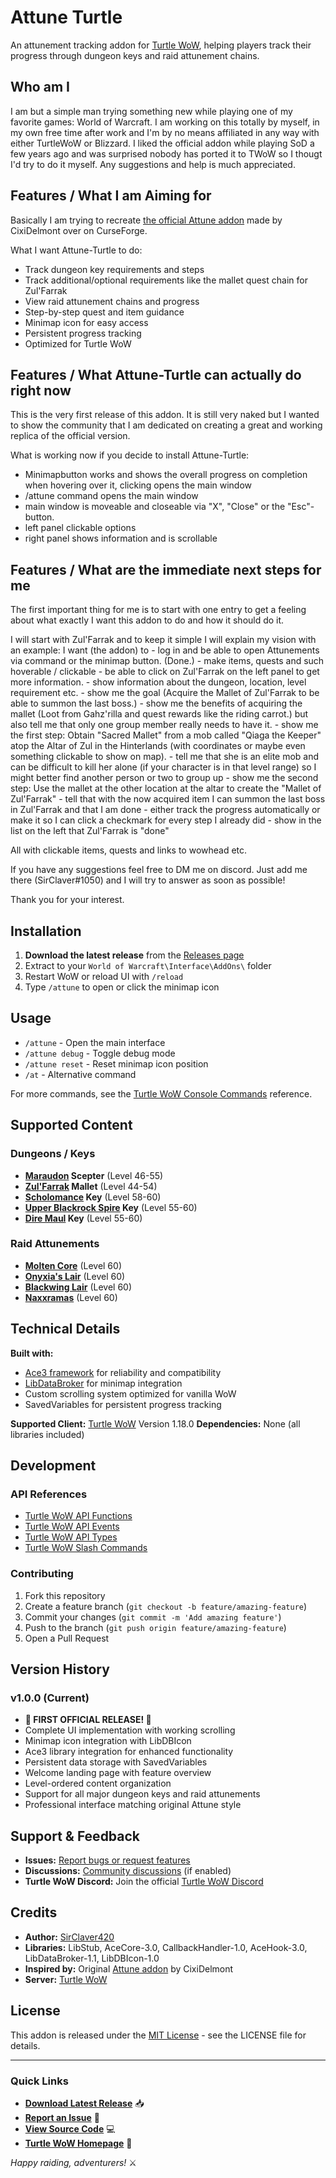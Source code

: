 # Attune Turtle

An attunement tracking addon for [Turtle WoW](https://turtle-wow.org), helping players track their progress through dungeon keys and raid attunement chains.

## Who am I

I am but a simple man trying something new while playing one of my favorite games: World of Warcraft. 
I am working on this totally by myself, in my own free time after work and I'm by no means affiliated in any way with either TurtleWoW or Blizzard.
I liked the official addon while playing SoD a few years ago and was surprised nobody has ported it to TWoW so I thougt I'd try to do it myself.
Any suggestions and help is much appreciated.

## Features / What I am Aiming for

Basically I am trying to recreate [the official Attune addon](https://www.curseforge.com/wow/addons/attune) made by CixiDelmont over on CurseForge.

What I want Attune-Turtle to do:
- Track dungeon key requirements and steps
- Track additional/optional requirements like the mallet quest chain for Zul'Farrak
- View raid attunement chains and progress  
- Step-by-step quest and item guidance
- Minimap icon for easy access
- Persistent progress tracking
- Optimized for Turtle WoW

## Features / What Attune-Turtle can actually do right now

This is the very first release of this addon. It is still very naked but I wanted to show the community that I am dedicated on creating a great and working replica of the official version.

What is working now if you decide to install Attune-Turtle:
- Minimapbutton works and shows the overall progress on completion when hovering over it, clicking opens the main window
- /attune command opens the main window
- main window is moveable and closeable via "X", "Close" or the "Esc"-button.
- left panel clickable options
- right panel shows information and is scrollable

## Features / What are the immediate next steps for me

The first important thing for me is to start with one entry to get a feeling about what exactly I want this addon to do and how it should do it.

I will start with Zul'Farrak and to keep it simple I will explain my vision with an example:
I want (the addon) to
			- log in and be able to open Attunements via command or the minimap button. (Done.)
			- make items, quests and such hoverable / clickable
			- be able to click on Zul'Farrak on the left panel to get more information.
			- show information about the dungeon, location, level requirement etc.
			- show me the goal (Acquire the Mallet of Zul'Farrak to be able to summon the last boss.)
			- show me the benefits of acquiring the mallet (Loot from Gahz'rilla and quest rewards like the riding carrot.) but also tell me that only one group member really needs to have it.
			- show me the first step: Obtain "Sacred Mallet" from a mob called "Qiaga the Keeper" atop the Altar of Zul in the Hinterlands (with coordinates or maybe even something clickable to show on map).
				- tell me that she is an elite mob and can be difficult to kill her alone (if your character is in that level range) so I might better find another person or two to group up
			- show me the second step: Use the mallet at the other location at the altar to create the "Mallet of Zul'Farrak"
			- tell that with the now acquired item I can summon the last boss in Zul'Farrak and that I am done
			- either track the progress automatically or make it so I can click a checkmark for every step I already did
			- show in the list on the left that Zul'Farrak is "done"
			
All with clickable items, quests and links to wowhead etc.

If you have any suggestions feel free to DM me on discord.
Just add me there (SirClaver#1050) and I will try to answer as soon as possible!

Thank you for your interest. 

## Installation

1. **Download the latest release** from the [Releases page](../../releases)
2. Extract to your `World of Warcraft\Interface\AddOns\` folder
3. Restart WoW or reload UI with `/reload`
4. Type `/attune` to open or click the minimap icon

## Usage

- `/attune` - Open the main interface
- `/attune debug` - Toggle debug mode
- `/attune reset` - Reset minimap icon position
- `/at` - Alternative command

For more commands, see the [Turtle WoW Console Commands](https://turtle-wow.fandom.com/wiki/Console_Commands) reference.

## Supported Content

### Dungeons / Keys
- **[Maraudon](https://turtle-wow.fandom.com/wiki/Maraudon) Scepter** (Level 46-55)
- **[Zul'Farrak](https://turtle-wow.fandom.com/wiki/Zul'Farrak) Mallet** (Level 44-54)
- **[Scholomance](https://turtle-wow.fandom.com/wiki/Scholomance) Key** (Level 58-60)
- **[Upper Blackrock Spire](https://turtle-wow.fandom.com/wiki/Upper_Blackrock_Spire) Key** (Level 55-60)
- **[Dire Maul](https://turtle-wow.fandom.com/wiki/Dire_Maul) Key** (Level 55-60)

### Raid Attunements
- **[Molten Core](https://turtle-wow.fandom.com/wiki/Molten_Core)** (Level 60)
- **[Onyxia's Lair](https://turtle-wow.fandom.com/wiki/Onyxia%27s_Lair)** (Level 60)
- **[Blackwing Lair](https://turtle-wow.fandom.com/wiki/Blackwing_Lair)** (Level 60)
- **[Naxxramas](https://turtle-wow.fandom.com/wiki/Naxxramas)** (Level 60)

## Technical Details

**Built with:**
- [Ace3 framework](http://www.wowace.com/wiki/Ace3) for reliability and compatibility
- [LibDataBroker](http://www.wowace.com/wiki/LibDataBroker-1.1) for minimap integration
- Custom scrolling system optimized for vanilla WoW
- SavedVariables for persistent progress tracking

**Supported Client:** [Turtle WoW](https://turtle-wow.org) Version 1.18.0 
**Dependencies:** None (all libraries included)

## Development

### API References
- [Turtle WoW API Functions](https://turtle-wow.fandom.com/wiki/API_Functions)
- [Turtle WoW API Events](https://turtle-wow.fandom.com/wiki/API_Events)
- [Turtle WoW API Types](https://turtle-wow.fandom.com/wiki/API_Types)
- [Turtle WoW Slash Commands](https://turtle-wow.fandom.com/wiki/Slash_commands)

### Contributing
1. Fork this repository
2. Create a feature branch (`git checkout -b feature/amazing-feature`)
3. Commit your changes (`git commit -m 'Add amazing feature'`)
4. Push to the branch (`git push origin feature/amazing-feature`)
5. Open a Pull Request

## Version History

### v1.0.0 (Current)
- **🎉 FIRST OFFICIAL RELEASE! 🎉**
- Complete UI implementation with working scrolling
- Minimap icon integration with LibDBIcon
- Ace3 library integration for enhanced functionality
- Persistent data storage with SavedVariables
- Welcome landing page with feature overview
- Level-ordered content organization
- Support for all major dungeon keys and raid attunements
- Professional interface matching original Attune style

## Support & Feedback

- **Issues:** [Report bugs or request features](../../issues)
- **Discussions:** [Community discussions](../../discussions) (if enabled)
- **Turtle WoW Discord:** Join the official [Turtle WoW Discord](https://discord.gg/turtle-wow)

## Credits

- **Author:** [SirClaver420](https://github.com/SirClaver420)
- **Libraries:** LibStub, AceCore-3.0, CallbackHandler-1.0, AceHook-3.0, LibDataBroker-1.1, LibDBIcon-1.0
- **Inspired by:** Original [Attune addon](https://www.curseforge.com/wow/addons/attune) by CixiDelmont
- **Server:** [Turtle WoW](https://turtle-wow.org)

## License

This addon is released under the [MIT License](LICENSE) - see the LICENSE file for details.

---

### Quick Links
- **[Download Latest Release](../../releases/latest)** 📥
- **[Report an Issue](../../issues/new)** 🐛
- **[View Source Code](../../)** 💻
- **[Turtle WoW Homepage](https://turtle-wow.org)** 🐢


*Happy raiding, adventurers!* ⚔️
